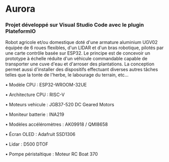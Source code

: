 # Aurora

### Projet développé sur Visual Studio Code avec le plugin PlateformIO

Robot agricole et/ou domestique doté d'une armature aluminium UGV02 équipée de 6 roues flexibles, d'un LIDAR et d'un bras robotique, pilotés par une carte contrôle basée sur ESP32. Le principe est de concevoir un prototype à échelle réduite d'un véhicule commandable capable de transporter une cuve d'eau et d'arroser des plantations. La conception permet aussi d'installer des dispositifs effectuant diverses autres tâches telles que la tonte de l'herbe, le labourage du terrain, etc...

• Modèle CPU : ESP32-WROOM-32UE

• Architecture CPU : RISC-V

• Moteurs vehicule : JGB37-520 DC Geared Motors

• Moniteur batterie : INA219

• Modèles accéléromètres : AK09918 / QMI8658

• Écran OLED : Adafruit SSD1306

• Lidar : D500 DTOF

• Pompe péristaltique : Moteur RC Boat 370
